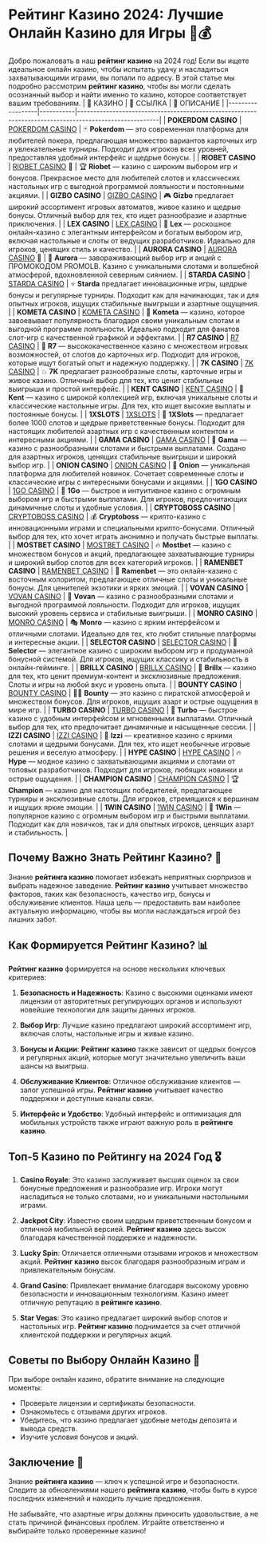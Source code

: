 # Рейтинг Казино 2024: Лучшие Онлайн Казино для Игры 🎰💰

Добро пожаловать в наш **рейтинг казино** на 2024 год! Если вы ищете идеальное онлайн казино, чтобы испытать удачу и насладиться захватывающими играми, вы попали по адресу. В этой статье мы подробно рассмотрим **рейтинг казино**, чтобы вы могли сделать осознанный выбор и найти именно то казино, которое соответствует вашим требованиям.
| 🎰 КАЗИНО         | 🔗 ССЫЛКА | 📜 ОПИСАНИЕ                                                                                            |
|------------------|-----------|-------------------------------------------------------------------------------------------------------|
| **POKERDOM CASINO** | [POKERDOM CASINO](https://brandplay.link/Bxg7SC7H) | 🃏 **Pokerdom** — это современная платформа для любителей покера, предлагающая множество вариантов карточных игр и увлекательные турниры. Подходит для игроков всех уровней, предоставляя удобный интерфейс и щедрые бонусы. |
| **RIOBET CASINO**   | [RIOBET CASINO](https://brandplay.link/dtx89f2L) 🌟 | 🏆 **Riobet** — казино с широким выбором игр и бонусов. Прекрасное место для любителей слотов и классических настольных игр с выгодной программой лояльности и постоянными акциями. |
| **GIZBO CASINO**    | [GIZBO CASINO](https://gizbo-tea02.com/c8e962e89) | 🎮 **Gizbo** предлагает широкий ассортимент игровых автоматов, живое казино и щедрые бонусы. Отличный выбор для тех, кто ищет разнообразие и азартные приключения. |
| **LEX CASINO**      | [LEX CASINO](https://brandplay.link/2HFTmBc8) | 🏅 **Lex** — роскошное онлайн-казино с элегантным интерфейсом и богатым выбором игр, включая настольные и слоты от ведущих разработчиков. Идеально для игроков, ценящих стиль и качество. |
| **AURORA CASINO**   | [AURORA CASINO](https://10trafic-stat2.com/click/668546566bcc6313411604c7/6766/15114/subaccount?promocode=PROMOLB) 🌌 | 🌌 **Aurora** — завораживающий выбор игр и акций с ПРОМОКОДОМ PROMOLB. Казино с уникальными слотами и волшебной атмосферой, вдохновленной северным сиянием. |
| **STARDA CASINO**   | [STARDA CASINO](https://brandplay.link/cpFQbWKn) | ⭐ **Starda** предлагает инновационные игры, щедрые бонусы и регулярные турниры. Подходит как для начинающих, так и для опытных игроков, ищущих стабильные выигрыши и азартные ощущения. |
| **KOMETA CASINO**   | [KOMETA CASINO](https://brandplay.link/tLG15CCb) | 🌠 **Kometa** — казино, которое завоевывает популярность благодаря своим уникальным слотам и выгодной программе лояльности. Идеально подходит для фанатов слот-игр с качественной графикой и эффектами. |
| **R7 CASINO**       | [R7 CASINO](https://brandplay.link/zPmNmTWG) | 🎯 **R7** — высококачественное казино с множеством игровых возможностей, от слотов до карточных игр. Подходит для игроков, которые ищут богатый опыт и надежную поддержку. |
| **7K CASINO**       | [7K CASINO](https://brandplay.link/dd46bNgD) | 💥 **7K** предлагает разнообразные слоты, карточные игры и живое казино. Отличный выбор для тех, кто ценит стабильные выигрыши и простой интерфейс. |
| **KENT CASINO**     | [KENT CASINO](https://brandplay.link/tj7BwCb4) | 🎲 **Kent** — казино с широкой коллекцией игр, включая уникальные слоты и классические настольные игры. Для тех, кто ищет высокие выплаты и постоянные бонусы. |
| **1XSLOTS**         | [1XSLOTS](https://brandplay.link/R4xfxqdm) | 🎰 **1XSlots** — предлагает более 1000 слотов и щедрые приветственные бонусы. Подходит для настоящих любителей азартных игр с качественным контентом и интересными акциями. |
| **GAMA CASINO**     | [GAMA CASINO](https://brandplay.link/zrZpLFTP) | 💎 **Gama** — казино с разнообразными слотами и быстрыми выплатами. Создано для азартных игроков, ценящих стабильные выигрыши и широкий выбор игр. |
| **ONION CASINO**    | [ONION CASINO](https://obclk001-2d.top/click?offer_id=986&partner_id=10542&landing_id=1798&utm_medium=affiliate&sub_1=oncasino3) | 🍄 **Onion** — уникальная платформа для любителей новинок. Сочетает современные слоты и классические игры с интересными бонусами и акциями. |
| **1GO CASINO**      | [1GO CASINO](https://1go-ircp01.com/ce015f410) | 🚀 **1Go** — быстрое и интуитивное казино с огромным выбором игр и быстрыми выплатами. Для игроков, предпочитающих динамичные слоты и удобные условия. |
| **CRYPTOBOSS CASINO** | [CRYPTOBOSS CASINO](https://cryptobossc.online/d847bcfa9) | 💰 **Cryptoboss** — крипто-казино с инновационными играми и специальными крипто-бонусами. Отличный выбор для тех, кто хочет играть анонимно и получать быстрые выплаты. |
| **MOSTBET CASINO**  | [MOSTBET CASINO](https://ktbtis024ifqfn0mst.com/beQs) | 🔥 **Mostbet** — казино с множеством бонусов и акций, предлагающее захватывающие турниры и широкий выбор слотов для всех категорий игроков. |
| **RAMENBET CASINO** | [RAMENBET CASINO](https://get.saltyram.com/ru/registration?apkpop=0&partner=p24970p3296034p5526) | 🍜 **Ramenbet** — это онлайн-казино с восточным колоритом, предлагающее отличные слоты и уникальные бонусы. Для ценителей экзотики и ярких эмоций. |
| **VOVAN CASINO**    | [VOVAN CASINO](https://vovan.site/d098ab058) | 🎉 **Vovan** — казино с разнообразными слотами и выгодной программой лояльности. Подходит для игроков, ищущих высокий уровень сервиса и стабильные выигрыши. |
| **MONRO CASINO**    | [MONRO CASINO](https://mnr-ircp01.com/c3ce72a2c) | 🎭 **Monro** — казино с ярким интерфейсом и отличными слотами. Идеально для тех, кто любит стильные платформы и интересные акции. |
| **SELECTOR CASINO** | [SELECTOR CASINO](https://gosel.vc/SELVK) | 🎩 **Selector** — элегантное казино с широким выбором игр и продуманной бонусной системой. Для игроков, ищущих классику и стабильность в онлайн-гейминге. |
| **BRILLX CASINO**   | [BRILLX CASINO](https://brillx.uno/BRIVK) | 💎 **Brillx** — казино для тех, кто ценит премиум-контент и эксклюзивные предложения. Слоты и игры на любой вкус и уровень опыта. |
| **BOUNTY CASINO**   | [BOUNTY CASINO](https://bounty-casino.de/BOVK) | 🏴‍☠️ **Bounty** — это казино с пиратской атмосферой и множеством бонусов. Для игроков, ищущих азарт и острые ощущения в мире игр. |
| **TURBO CASINO**    | [TURBO CASINO](https://turbo-casino.ch/TURVK) | 💨 **Turbo** — быстрое казино с удобным интерфейсом и мгновенными выплатами. Отличный выбор для тех, кто предпочитает динамичные и насыщенные сессии. |
| **IZZI CASINO**     | [IZZI CASINO](https://izzi-fr03.com/ca7c8a7b7) | 🌈 **Izzi** — креативное казино с яркими слотами и щедрыми бонусами. Для тех, кто ищет необычные игровые решения и веселую атмосферу. |
| **HYPE CASINO**     | [HYPE CASINO](https://hypekaz.com/dc2f44ad0) | 🔥 **Hype** — модное казино с захватывающими акциями и слотами от топовых разработчиков. Подходит для игроков, любящих новинки и острые ощущения. |
| **CHAMPION CASINO** | [CHAMPION CASINO](https://champcasino.ink/pobeda/doa-hats?p80412p305331p112c) | 🏆 **Champion** — казино для настоящих победителей, предлагающее турниры и эксклюзивные слоты. Для игроков, стремящихся к вершинам и ищущих яркие эмоции. |
| **1WIN CASINO**     | [1WIN CASINO](https://brandplay.link/6F5VqbyZ) | 🎯 **1Win** — популярное казино с огромным выбором игр и быстрыми выплатами. Подходит как для новичков, так и для опытных игроков, ценящих азарт и стабильность. |


## Почему Важно Знать Рейтинг Казино? 🤔

Знание **рейтинга казино** помогает избежать неприятных сюрпризов и выбрать надежное заведение. **Рейтинг казино** учитывает множество факторов, таких как безопасность, качество игр, бонусы и обслуживание клиентов. Наша цель — предоставить вам наиболее актуальную информацию, чтобы вы могли наслаждаться игрой без лишних забот.

## Как Формируется Рейтинг Казино? 📊

**Рейтинг казино** формируется на основе нескольких ключевых критериев:

1. **Безопасность и Надежность**: Казино с высокими оценками имеют лицензии от авторитетных регулирующих органов и используют новейшие технологии для защиты данных игроков.
   
2. **Выбор Игр**: Лучшие казино предлагают широкий ассортимент игр, включая слоты, настольные игры и живые казино.

3. **Бонусы и Акции**: **Рейтинг казино** также зависит от щедрых бонусов и регулярных акций, которые могут значительно увеличить ваши шансы на выигрыш.

4. **Обслуживание Клиентов**: Отличное обслуживание клиентов — залог успешной игры. **Рейтинг казино** учитывает качество поддержки и доступные каналы связи.

5. **Интерфейс и Удобство**: Удобный интерфейс и оптимизация для мобильных устройств также играют важную роль в **рейтинге казино**.

## Топ-5 Казино по Рейтингу на 2024 Год 🎖️

1. **Casino Royale**: Это казино заслуживает высших оценок за свои бонусные предложения и разнообразие игр. Игроки могут насладиться не только слотаами, но и уникальными настольными играми.

2. **Jackpot City**: Известно своим щедрым приветственным бонусом и отличной мобильной версией. **Рейтинг казино** здесь высок благодаря качественной поддержке и надежности.

3. **Lucky Spin**: Отличается отличными отзывами игроков и множеством акций. **Рейтинг казино** высок благодаря разнообразным играм и привлекательным бонусам.

4. **Grand Casino**: Привлекает внимание благодаря высокому уровню безопасности и инновационным технологиям. Казино имеет отличную репутацию в **рейтинге казино**.

5. **Star Vegas**: Это казино предлагает широкий выбор слотов и настольных игр. **Рейтинг казино** поднимается за счет отличной клиентской поддержки и регулярных акций.

## Советы по Выбору Онлайн Казино 🎲

При выборе онлайн казино, обратите внимание на следующие моменты:

- Проверьте лицензии и сертификаты безопасности.
- Ознакомьтесь с отзывами других игроков.
- Убедитесь, что казино предлагает удобные методы депозита и вывода средств.
- Изучите условия бонусов и акций.

## Заключение 🎉

Знание **рейтинга казино** — ключ к успешной игре и безопасности. Следите за обновлениями нашего **рейтинга казино**, чтобы быть в курсе последних изменений и находить лучшие предложения.

Не забывайте, что азартные игры должны приносить удовольствие, а не стать причиной финансовых проблем. Играйте ответственно и выбирайте только проверенные казино!
